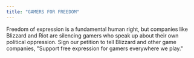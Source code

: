 ```yaml
---
title: "GAMERS FOR FREEDOM"
---
```


Freedom of expression is a fundamental human right, but companies like Blizzard and Riot are silencing gamers who speak up about their own political oppression. Sign our petition to tell Blizzard and other game companies, "Support free expression for gamers everywhere we play."

